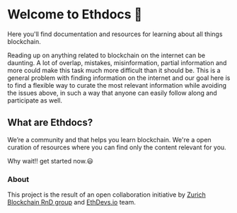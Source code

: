Welcome to Ethdocs  🎉
==========

Here you'll find documentation and resources for learning about all things blockchain. 

Reading up on anything related to blockchain on the internet can be daunting. A lot of overlap, mistakes, misinformation, partial 
information and more could make this task much more difficult than it should be. This is a general problem with finding information 
on the internet and our goal here is to find a flexible way to curate the most relevant information while avoiding the issues above, in such a way that anyone can easily follow along and participate as well.

## What are Ethdocs?
We’re a community and that helps you learn blockchain.
We're a open curation of resources where you can find only the content relevant for you.

Why wait!! get started now.😃

### About

This project is the result of an open collaboration initiative by [Zurich Blockchain RnD group](https://zbrd.org/) and [EthDevs.io](https://www.ethdevs.io/) team.